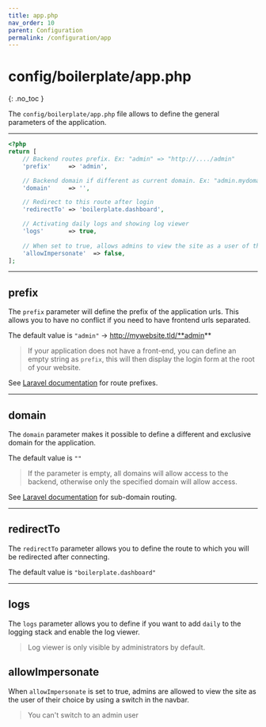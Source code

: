```yaml
---
title: app.php
nav_order: 10
parent: Configuration
permalink: /configuration/app
---
```


# config/boilerplate/app.php
{: .no_toc }

The `config/boilerplate/app.php` file allows to define the general parameters of the application.

---

```php
<?php
return [
    // Backend routes prefix. Ex: "admin" => "http://..../admin"
    'prefix'     => 'admin',

    // Backend domain if different as current domain. Ex: "admin.mydomain.tld"
    'domain'     => '',

    // Redirect to this route after login
    'redirectTo' => 'boilerplate.dashboard',

    // Activating daily logs and showing log viewer
    'logs'       => true,
    
    // When set to true, allows admins to view the site as a user of their choice
    'allowImpersonate'  => false,
];
```
---

## prefix

The `prefix` parameter will define the prefix of the application urls. This allows you to have no conflict if you need 
to have frontend urls separated.

The default value is `"admin"` &rarr; http://mywebsite.tld/**admin**

> If your application does not have a front-end, you can define an empty string as `prefix`, this will then display the 
login form at the root of your website.

See [Laravel documentation](https://laravel.com/docs/master/routing#route-group-prefixes) for route prefixes.

---

## domain

The `domain` parameter makes it possible to define a different and exclusive domain for the application.

The default value is `""`

> If the parameter is empty, all domains will allow access to the backend, otherwise only the specified domain will allow 
  access.

See [Laravel documentation](https://laravel.com/docs/master/routing#route-group-sub-domain-routing) for sub-domain 
routing.

---

## redirectTo

The `redirectTo` parameter allows you to define the route to which you will be redirected after connecting.

The default value is `"boilerplate.dashboard"`

---

## logs

The `logs` parameter allows you to define if you want to add `daily` to the logging stack and enable the log viewer.

<blockquote>
Log viewer is only visible by administrators by default.
</blockquote>

## allowImpersonate

When `allowImpersonate` is set to true, admins are allowed to view the site as the user of their choice by using a 
switch in the navbar.

> You can't switch to an admin user 